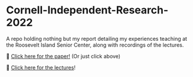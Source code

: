 # Cornell-Independent-Research-2022
A repo holding nothing but my report detailing my experiences teaching at the Roosevelt Island Senior Center, along with recordings of the lectures.

📝 [Click here for the paper!](https://github.com/agforero/Cornell-Independent-Research-2022/blob/main/From%20Grading%20to%20Demystifying%20the%20Computer%20My%20Exploration%20of%20Education.pdf) (Or just click above)

🎥 [Click here for the lectures](https://www.youtube.com/playlist?list=PLM2U7XafGv4gwRuGC6MJ3VixdAxgAqB_3)!
